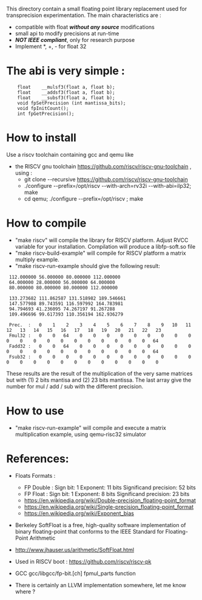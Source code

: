 This directory contain a small floating point library replacement used
for transprecision experimentation. The main characteristics are :

* compatible with float ___without any source___ modifications
* small api to modify precisions at run-time
* ___NOT IEEE compliant___, only for research purpose
* Implement *, +, - for float 32 

# The abi is very simple :
~~~~
    float    __mulsf3(float a, float b);
    float    __addsf3(float a, float b);
    float    __subsf3(float a, float b);
    void fpSetPrecision (int mantissa_bits);
    void fpInitCount();
    int fpGetPrecision();
~~~~
# How to install
Use a riscv toolchain containing gcc and qemu like
* the RISCV gnu toolchain https://github.com/riscv/riscv-gnu-toolchain , using :
  * git clone --recursive https://github.com/riscv/riscv-gnu-toolchain
  * ./configure --prefix=/opt/riscv --with-arch=rv32i --with-abi=ilp32; make
  * cd qemu; ./configure --prefix=/opt/riscv ; make

# How to compile
* "make riscv" will compile the library for RISCV platform. Adjust RVCC variable for your installation. Compilation will produce a libfp-soft.so file
* "make riscv-build-example" will compile for RISCV platform a matrix multiply example. 
* "make riscv-run-example should give the following result: 
``` 96.000000 80.000000 80.000000 128.000000 
 112.000000 56.000000 80.000000 112.000000 
 64.000000 28.000000 56.000000 64.000000 
 80.000000 80.000000 80.000000 112.000000 

 133.273682 111.862587 131.518982 189.546661 
 147.577988 89.743591 116.597992 164.783981 
 94.794693 41.236095 74.267197 91.267288 
 109.496696 99.617393 110.356194 162.936279 

 Prec.  :   0    1    2    3    4    5    6    7    8    9   10   11   12   13   14   15   16   17   18   19   20   21   22   23 
 Fmul32 :   0    0   64    0    0    0    0    0    0    0    0    0    0    0    0    0    0    0    0    0    0    0    0   64 
 Fadd32 :   0    0   64    0    0    0    0    0    0    0    0    0    0    0    0    0    0    0    0    0    0    0    0   64 
 Fsub32 :   0    0    0    0    0    0    0    0    0    0    0    0    0    0    0    0    0    0    0    0    0    0    0    0 
```

These results are the result of the multiplication of the very same matrices but with (1) 2 bits mantisa and (2) 23 bits mantissa. The last array give the number for mul / add / sub with the different precision.

# How to use
* "make riscv-run-example" will compile and execute a matrix multiplication example, using qemu-risc32 simulator

# References:
    
* Floats Formats :
  *  FP Double : Sign bit: 1 Exponent: 11 bits  Significand precision: 52 bits 
  *  FP Float  : Sign bit: 1 Exponent:  8 bits  Significand precision: 23 bits 
  *  https://en.wikipedia.org/wiki/Double-precision_floating-point_format
  *  https://en.wikipedia.org/wiki/Single-precision_floating-point_format
  *  https://en.wikipedia.org/wiki/Exponent_bias

* Berkeley SoftFloat is a free, high-quality software implementation  of binary floating-point that conforms to the IEEE Standard for Floating-Point Arithmetic
 * http://www.jhauser.us/arithmetic/SoftFloat.html

* Used in RISCV boot : https://github.com/riscv/riscv-pk

* GCC gcc/libgcc/fp-bit.[ch] fpmul_parts function

* There is certainly an LLVM implementation somewhere, let me know where ?

